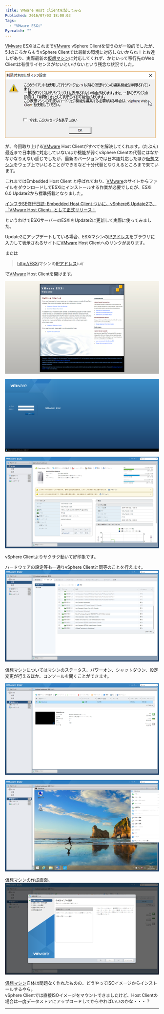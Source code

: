 ```yaml
---
Title: VMware Host Clientを試してみる
Published: 2016/07/03 18:00:03
Tags:
  - "VMware ESXi"
Eyecatch: ""
---
```

<p><a class="keyword" href="http://d.hatena.ne.jp/keyword/VMware">VMware</a> ESXiはこれまで<a class="keyword" href="http://d.hatena.ne.jp/keyword/VMware">VMware</a> vSphere Clientを使うのが一般的でしたが、5.1のころからもうvSphere Clientでは最新の環境に対応しないからね！とお達しがあり、実際最新の<a class="keyword" href="http://d.hatena.ne.jp/keyword/%B2%BE%C1%DB%A5%DE%A5%B7%A5%F3">仮想マシン</a>に対応してくれず、かといって移行先のWeb Clientは有償ライセンスがないといけないという残念な状況でした。</p>

<p><span itemscope itemtype="http://schema.org/Photograph"><img src="20160703163725.png" alt="f:id:Ovis:20160703163725p:plain" title="f:id:Ovis:20160703163725p:plain" class="hatena-fotolife" itemprop="image"></span></p>

<p>が、今回取り上げる<a class="keyword" href="http://d.hatena.ne.jp/keyword/VMware">VMware</a> Host Clientがすべてを解決してくれます。(たぶん)
最近まで日本語に対応していないほか機能が弱くvSphere Clientの代替にはなかなかなりえない感じでしたが、最新のバージョンでは日本語対応したほか<a class="keyword" href="http://d.hatena.ne.jp/keyword/%B2%BE%C1%DB%A5%DE%A5%B7%A5%F3">仮想マシン</a>をウェブ上でいじることができるなど十分代替となりえるところまで来ています。</p>

<p>これまではEmbedded Host Client と呼ばれており、<a class="keyword" href="http://d.hatena.ne.jp/keyword/VMware">VMware</a>のサイトからファイルをダウンロードしてESXiにインストールする作業が必要でしたが、ESXi 6.0 Update2から標準搭載となりました。</p>

<p><a href="http://infratraining.blogspot.jp/2016/03/embedded-host-client-vsphere6.html">&#x30A4;&#x30F3;&#x30D5;&#x30E9;SE&#x4FEE;&#x884C;&#x65E5;&#x8A8C;: Embedded Host Client &#x3064;&#x3044;&#x306B;&#x3001;vSphere6 Update2&#x3067;&#x3001;&#x300C;VMware Host Client&#x300D;&#x3068;&#x3057;&#x3066;&#x6B63;&#x5F0F;&#x30EA;&#x30EA;&#x30FC;&#x30B9;&#xFF01;</a></p>

<p>というわけでESXiサーバーのESXiをUpdate2に更新して実際に使ってみました。</p>

<p>Update2にアップデートしている場合、ESXiマシンの<a class="keyword" href="http://d.hatena.ne.jp/keyword/IP%A5%A2%A5%C9%A5%EC%A5%B9">IPアドレス</a>をブラウザに入力して表示されるサイトに<a class="keyword" href="http://d.hatena.ne.jp/keyword/VMware">VMware</a> Host Clientへのリンクがあります。</p>

<p>または</p>

<blockquote><p><a href="http://ESXi">http://ESXi</a>マシンの<a class="keyword" href="http://d.hatena.ne.jp/keyword/IP%A5%A2%A5%C9%A5%EC%A5%B9">IPアドレス</a>/ui/</p></blockquote>

<p>で<a class="keyword" href="http://d.hatena.ne.jp/keyword/VMware">VMware</a> Host Clientを開けます。</p>

<p><span itemscope itemtype="http://schema.org/Photograph"><img src="20160703164526.png" alt="f:id:Ovis:20160703164526p:plain" title="f:id:Ovis:20160703164526p:plain" class="hatena-fotolife" itemprop="image"></span></p>

<p><span itemscope itemtype="http://schema.org/Photograph"><img src="20160703163807.png" alt="f:id:Ovis:20160703163807p:plain" title="f:id:Ovis:20160703163807p:plain" class="hatena-fotolife" itemprop="image"></span></p>

<p><span itemscope itemtype="http://schema.org/Photograph"><img src="20160703164016.png" alt="f:id:Ovis:20160703164016p:plain" title="f:id:Ovis:20160703164016p:plain" class="hatena-fotolife" itemprop="image"></span></p>

<p>vSphere Clientよりサクサク動いて好印象です。</p>

<p>ハードウェアの設定等も一通りvSphere Clientと同等のことを行えます。<br/>
<span itemscope itemtype="http://schema.org/Photograph"><img src="20160703165012.png" alt="f:id:Ovis:20160703165012p:plain" title="f:id:Ovis:20160703165012p:plain" class="hatena-fotolife" itemprop="image"></span></p>

<p><a class="keyword" href="http://d.hatena.ne.jp/keyword/%B2%BE%C1%DB%A5%DE%A5%B7%A5%F3">仮想マシン</a>についてはマシンのステータス、パワーオン、シャットダウン、設定変更が行えるほか、コンソールを開くことができます。</p>

<p><span itemscope itemtype="http://schema.org/Photograph"><img src="20160703165034.png" alt="f:id:Ovis:20160703165034p:plain" title="f:id:Ovis:20160703165034p:plain" class="hatena-fotolife" itemprop="image"></span></p>

<p><span itemscope itemtype="http://schema.org/Photograph"><img src="20160703165119.png" alt="f:id:Ovis:20160703165119p:plain" title="f:id:Ovis:20160703165119p:plain" class="hatena-fotolife" itemprop="image"></span></p>

<p><a class="keyword" href="http://d.hatena.ne.jp/keyword/%B2%BE%C1%DB%A5%DE%A5%B7%A5%F3">仮想マシン</a>の作成画面。<br/>
<span itemscope itemtype="http://schema.org/Photograph"><img src="20160703175851.png" alt="f:id:Ovis:20160703175851p:plain" title="f:id:Ovis:20160703175851p:plain" class="hatena-fotolife" itemprop="image"></span></p>

<p><a class="keyword" href="http://d.hatena.ne.jp/keyword/%B2%BE%C1%DB%A5%DE%A5%B7%A5%F3">仮想マシン</a>自体は問題なく作れたものの、どうやってISOイメージからインストールするやら。<br/>
vSphere Clientでは直接ISOイメージをマウントできましたけど、Host Clientの場合は一度データストアにアップロードしてからやればいいのかな・・・？</p>

***